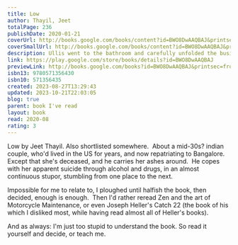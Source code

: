 ```yaml
---  
title: Low  
author: Thayil, Jeet  
totalPage: 236  
publishDate: 2020-01-21  
coverUrl: http://books.google.com/books/content?id=BWO8DwAAQBAJ&printsec=frontcover&img=1&zoom=1&edge=curl&source=gbs_api  
coverSmallUrl: http://books.google.com/books/content?id=BWO8DwAAQBAJ&printsec=frontcover&img=1&zoom=5&edge=curl&source=gbs_api  
description: Ullis went to the bathroom and carefully unfolded the business card and placed it on the sink. Then he rolled up a note and snorted the last of his wife's ashes.Following the death of his wife, Dominic Ullis escapes to Bombay in search of oblivion and a dangerous new drug, Meow Meow. So begins a glorious weekend of misadventure as he tours the teeming, kaleidoscopic city from its sleek eyries of high-capital to the piss-stained streets, encountering a cast with their own stories to tell, but none of whom Ullis - his faculties ever distorted - is quite sure he can trust.Heady, heartbroken and heartfelt, Low is a blazing joyride through the darklands of grief towards obliteration - and, perhaps, epiphany.'Jeet Thayil delights not just in pushing the bounds of possibility, but in smashing them to smithereens.' John Burnside  
link: https://play.google.com/store/books/details?id=BWO8DwAAQBAJ  
previewLink: http://books.google.com/books?id=BWO8DwAAQBAJ&printsec=frontcover&dq=Jeet+Thayil,+Low&hl=&as_pt=BOOKS&cd=1&source=gbs_api  
isbn13: 9780571356430  
isbn10: 571356435  
created: 2023-08-27T13:29:43  
updated: 2023-10-21T22:03:05  
blog: true  
parent: book I've read  
layout: book  
read: 2020-08  
rating: 3  
---  
```

  
Low by Jeet Thayil. Also shortlisted somewhere.  About a mid-30s? indian couple, who'd lived in the US for years, and now repatriating to Bangalore.  Except that she's deceased, and he carries her ashes around.  He copes with her apparent suicide through alcohol and drugs, in an almost continuous stupor, stumbling from one place to the next.    
  
Impossible for me to relate to, I ploughed until halfish the book, then decided, enough is enough.  Then I'd rather reread Zen and the art of Motorcycle Maintenance, or even Joseph Heller's Catch 22 (the book of his which I disliked most, while having read almost all of Heller's books).  
  
And as always: I'm just too stupid to understand the book. So read it yourself and decide, or teach me.